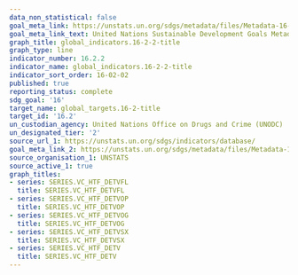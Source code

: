 ```yaml
---
data_non_statistical: false
goal_meta_link: https://unstats.un.org/sdgs/metadata/files/Metadata-16-02-02.pdf
goal_meta_link_text: United Nations Sustainable Development Goals Metadata (pdf 1361kB)
graph_title: global_indicators.16-2-2-title
graph_type: line
indicator_number: 16.2.2
indicator_name: global_indicators.16-2-2-title
indicator_sort_order: 16-02-02
published: true
reporting_status: complete
sdg_goal: '16'
target_name: global_targets.16-2-title
target_id: '16.2'
un_custodian_agency: United Nations Office on Drugs and Crime (UNODC)
un_designated_tier: '2'
source_url_1: https://unstats.un.org/sdgs/indicators/database/
goal_meta_link_2: https://unstats.un.org/sdgs/metadata/files/Metadata-16-02-02.pdf
source_organisation_1: UNSTATS
source_active_1: true
graph_titles:
- series: SERIES.VC_HTF_DETVFL
  title: SERIES.VC_HTF_DETVFL
- series: SERIES.VC_HTF_DETVOP
  title: SERIES.VC_HTF_DETVOP
- series: SERIES.VC_HTF_DETVOG
  title: SERIES.VC_HTF_DETVOG
- series: SERIES.VC_HTF_DETVSX
  title: SERIES.VC_HTF_DETVSX
- series: SERIES.VC_HTF_DETV
  title: SERIES.VC_HTF_DETV
---
```

